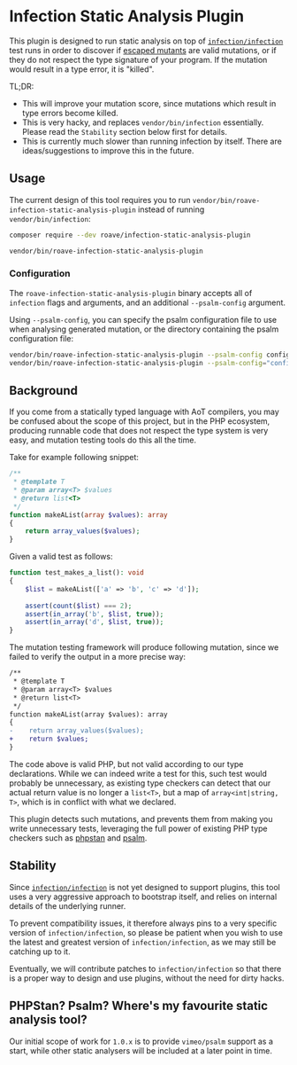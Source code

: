 # Infection Static Analysis Plugin

This plugin is designed to run static analysis on top of [`infection/infection`](https://github.com/infection/infection)
test runs in order to discover if [escaped mutants](https://en.wikipedia.org/wiki/Mutation_testing)
are valid mutations, or if they do not respect the type signature of your
program. If the mutation would result in a type error, it is "killed".

TL;DR:
 - This will improve your mutation score, since mutations which result in
   type errors become killed.
 - This is very hacky, and replaces `vendor/bin/infection` essentially.
   Please read the `Stability` section below first for details.
 - This is currently much slower than running infection by itself.
   There are ideas/suggestions to improve this in the future.
 
## Usage

The current design of this tool requires you to run `vendor/bin/roave-infection-static-analysis-plugin`
instead of running `vendor/bin/infection`:

```sh
composer require --dev roave/infection-static-analysis-plugin

vendor/bin/roave-infection-static-analysis-plugin
```

### Configuration

The `roave-infection-static-analysis-plugin` binary accepts all of `infection` flags and arguments, and an additional `--psalm-config` argument.

Using `--psalm-config`, you can specify the psalm configuration file to use when analysing generated mutation,
or the directory containing the psalm configuration file:

```sh
vendor/bin/roave-infection-static-analysis-plugin --psalm-config config/psalm.xml # configuration file.
vendor/bin/roave-infection-static-analysis-plugin --psalm-config="config/" # directory containing the configuration file.
```

## Background

If you come from a statically typed language with AoT compilers, you may be
confused about the scope of this project, but in the PHP ecosystem, producing
runnable code that does not respect the type system is very easy, and mutation
testing tools do this all the time.

Take for example following snippet:

```php
/**
 * @template T
 * @param array<T> $values
 * @return list<T>
 */
function makeAList(array $values): array
{
    return array_values($values);
}
```

Given a valid test as follows:

```php
function test_makes_a_list(): void
{
    $list = makeAList(['a' => 'b', 'c' => 'd']);
 
    assert(count($list) === 2);
    assert(in_array('b', $list, true));
    assert(in_array('d', $list, true));
}
```

The mutation testing framework will produce following mutation, since we
failed to verify the output in a more precise way:

```diff
/**
 * @template T
 * @param array<T> $values
 * @return list<T>
 */
function makeAList(array $values): array
{
-    return array_values($values);
+    return $values;
}
```

The code above is valid PHP, but not valid according to our type declarations.
While we can indeed write a test for this, such test would probably be
unnecessary, as existing type checkers can detect that our actual return value is
no longer a `list<T>`, but a map of `array<int|string, T>`, which is in conflict
with what we declared.

This plugin detects such mutations, and prevents them from making you write
unnecessary tests, leveraging the full power of existing PHP type checkers
such as [phpstan](https://github.com/phpstan/phpstan) and [psalm](https://github.com/vimeo/psalm).

## Stability

Since [`infection/infection`](https://github.com/infection/infection) is not yet
designed to support plugins, this tool uses a very aggressive approach to bootstrap
itself, and relies on internal details of the underlying runner.

To prevent compatibility issues, it therefore always pins to a very specific version
of `infection/infection`, so please be patient when you wish to use the latest and
greatest version of `infection/infection`, as we may still be catching up to it.

Eventually, we will contribute patches to `infection/infection` so that there is a
proper way to design and use plugins, without the need for dirty hacks.

## PHPStan? Psalm? Where's my favourite static analysis tool?

Our initial scope of work for `1.0.x` is to provide `vimeo/psalm` support as a start,
while other static analysers will be included at a later point in time.

